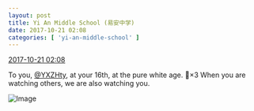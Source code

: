 ```yaml
---
layout: post
title: Yi An Middle School (易安中学)
date: 2017-10-21 02:08
categories: [ 'yi-an-middle-school' ]
---
```


<div class="weibo-info">
  <a href="http://weibo.com/6074218720/FrjMYCoYs">2017-10-21 02:08</a>
</div>

To you, [@YXZHty](http://weibo.com/2565158051), at your 16th, at the pure white age. :birthday:×3 When you are watching others, we are also watching you.

<!-- more -->

![Image](https://wx2.sinaimg.cn/mw690/006D4NLGgy1fkp98ig563j30ko0t8tha.jpg)
